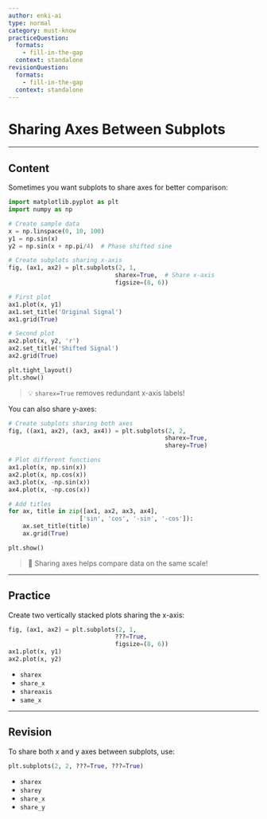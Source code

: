 ```yaml
---
author: enki-ai
type: normal
category: must-know
practiceQuestion:
  formats:
    - fill-in-the-gap
  context: standalone
revisionQuestion:
  formats:
    - fill-in-the-gap
  context: standalone
---
```


# Sharing Axes Between Subplots

---
## Content

Sometimes you want subplots to share axes for better comparison:

```python
import matplotlib.pyplot as plt
import numpy as np

# Create sample data
x = np.linspace(0, 10, 100)
y1 = np.sin(x)
y2 = np.sin(x + np.pi/4)  # Phase shifted sine

# Create subplots sharing x-axis
fig, (ax1, ax2) = plt.subplots(2, 1, 
                              sharex=True,  # Share x-axis
                              figsize=(8, 6))

# First plot
ax1.plot(x, y1)
ax1.set_title('Original Signal')
ax1.grid(True)

# Second plot
ax2.plot(x, y2, 'r')
ax2.set_title('Shifted Signal')
ax2.grid(True)

plt.tight_layout()
plt.show()
```

> 💡 `sharex=True` removes redundant x-axis labels!

You can also share y-axes:

```python
# Create subplots sharing both axes
fig, ((ax1, ax2), (ax3, ax4)) = plt.subplots(2, 2,
                                            sharex=True,
                                            sharey=True)

# Plot different functions
ax1.plot(x, np.sin(x))
ax2.plot(x, np.cos(x))
ax3.plot(x, -np.sin(x))
ax4.plot(x, -np.cos(x))

# Add titles
for ax, title in zip([ax1, ax2, ax3, ax4], 
                    ['sin', 'cos', '-sin', '-cos']):
    ax.set_title(title)
    ax.grid(True)

plt.show()
```

> 🎯 Sharing axes helps compare data on the same scale!

---
## Practice

Create two vertically stacked plots sharing the x-axis:

```python
fig, (ax1, ax2) = plt.subplots(2, 1,
                              ???=True,
                              figsize=(8, 6))
ax1.plot(x, y1)
ax2.plot(x, y2)
```

- `sharex`
- `share_x`
- `shareaxis`
- `same_x`

---
## Revision

To share both x and y axes between subplots, use:

```python
plt.subplots(2, 2, ???=True, ???=True)
```

- `sharex`
- `sharey`
- `share_x`
- `share_y` 